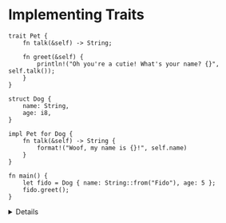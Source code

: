 # Implementing Traits

```rust,editable
trait Pet {
    fn talk(&self) -> String;

    fn greet(&self) {
        println!("Oh you're a cutie! What's your name? {}", self.talk());
    }
}

struct Dog {
    name: String,
    age: i8,
}

impl Pet for Dog {
    fn talk(&self) -> String {
        format!("Woof, my name is {}!", self.name)
    }
}

fn main() {
    let fido = Dog { name: String::from("Fido"), age: 5 };
    fido.greet();
}
```

<details>

- To implement `Trait` for `Type`, you use an `impl Trait for Type { .. }`
  block. This block can live anywhere in your crate.

- Unlike Go interfaces, just having matching methods is not enough: a `Cat` type
  with a `talk()` method would not automatically satisfy `Pet` unless it is in
  an `impl Pet` block.

- Traits may provide default implementations of some methods. Default
  implementations can rely on all the methods of the trait. In this case,
  `greet` is provided, and relies on `talk`.

</details>
